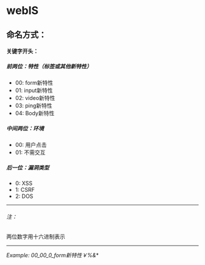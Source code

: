 webIS
=====

命名方式：
-----

#### 关键字开头：

##### 前两位：特性（标签或其他新特性）

* 00: form新特性
* 01: input新特性
* 02: video新特性
* 03: ping新特性
* 04: Body新特性

##### 中间两位：环境

* 00: 用户点击
* 01: 不需交互

##### 后一位：漏洞类型

* 0: XSS
* 1: CSRF
* 2: DOS

-----

###### 注：

两位数字用十六进制表示

------

*Example: 00_00_0_form新特性￥%&**





